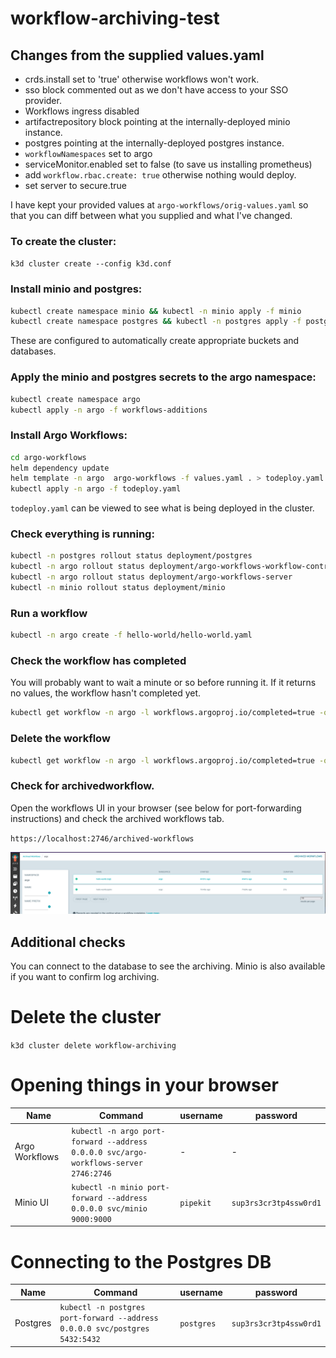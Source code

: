 # workflow-archiving-test

## Changes from the supplied values.yaml

- crds.install set to 'true' otherwise workflows won't work.
- sso block commented out as we don't have access to your SSO provider.
- Workflows ingress disabled
- artifactrepository block pointing at the internally-deployed minio instance.
- postgres pointing at the internally-deployed postgres instance.
- `workflowNamespaces` set to argo
- serviceMonitor.enabled set to false (to save us installing prometheus)
- add `workflow.rbac.create: true` otherwise nothing would deploy.
- set server to secure.true


I have kept your provided values at `argo-workflows/orig-values.yaml` so that you can diff between what you supplied and what I've changed.


### To create the cluster:

`k3d cluster create --config k3d.conf`

### Install minio and postgres:

```bash
kubectl create namespace minio && kubectl -n minio apply -f minio
kubectl create namespace postgres && kubectl -n postgres apply -f postgres
```
These are configured to automatically create appropriate buckets and databases.

### Apply the minio and postgres secrets to the argo namespace:
    
```bash
kubectl create namespace argo
kubectl apply -n argo -f workflows-additions
```

### Install Argo Workflows:

```bash
cd argo-workflows
helm dependency update
helm template -n argo  argo-workflows -f values.yaml . > todeploy.yaml
kubectl apply -n argo -f todeploy.yaml
```

`todeploy.yaml` can be viewed to see what is being deployed in the cluster.


### Check everything is running:

```bash
kubectl -n postgres rollout status deployment/postgres
kubectl -n argo rollout status deployment/argo-workflows-workflow-controller
kubectl -n argo rollout status deployment/argo-workflows-server
kubectl -n minio rollout status deployment/minio
```


### Run a workflow

```bash
kubectl -n argo create -f hello-world/hello-world.yaml
```

### Check the workflow has completed

You will probably want to wait a minute or so before running it. If it returns no values, the workflow hasn't completed yet.
```bash
kubectl get workflow -n argo -l workflows.argoproj.io/completed=true -o name
```

### Delete the workflow

```bash
kubectl get workflow -n argo -l workflows.argoproj.io/completed=true -o name | xargs kubectl delete -n argo
```

### Check for archivedworkflow.

Open the workflows UI in your browser (see below for port-forwarding instructions) and check the archived workflows tab.

`https://localhost:2746/archived-workflows`

![Successfully Archived Workflows](archived.png "Successfully archived workflows")

## Additional checks
You can connect to the database to see the archiving. Minio is also available if you want to confirm log archiving.

# Delete the cluster
`k3d cluster delete workflow-archiving`


# Opening things in your browser
| Name           | Command                                                                                  | username   | password               |
|----------------|------------------------------------------------------------------------------------------|------------|------------------------|
| Argo Workflows | `kubectl -n argo port-forward --address 0.0.0.0 svc/argo-workflows-server 2746:2746`     | -          | -                      |
| Minio UI       | `kubectl -n minio port-forward --address 0.0.0.0 svc/minio 9000:9000`                    | `pipekit`  | `sup3rs3cr3tp4ssw0rd1` |


# Connecting to the Postgres DB
| Name           | Command                                                                    | username   | password               |
|----------------|----------------------------------------------------------------------------|------------|------------------------|
| Postgres       | `kubectl -n postgres port-forward --address 0.0.0.0 svc/postgres 5432:5432`| `postgres` | `sup3rs3cr3tp4ssw0rd1` |
